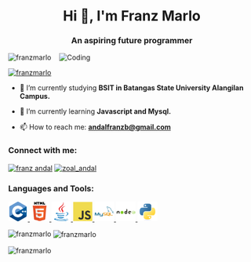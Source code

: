 <h1 align="center">Hi 👋, I'm Franz Marlo</h1>
<h3 align="center">An aspiring future programmer</h3>
<img align="right" alt="Coding" width="400" src="https://i.gifer.com/NxfN.gif">

<p align="left"> <img src="https://komarev.com/ghpvc/?username=franzmarlo&label=Profile%20views&color=0e75b6&style=flat" alt="franzmarlo" /> </p>

<p align="left"> <a href="https://github.com/ryo-ma/github-profile-trophy"><img src="https://github-profile-trophy.vercel.app/?username=franzmarlo" alt="franzmarlo" /></a> </p>

- 🔭 I’m currently studying **BSIT in Batangas State University Alangilan Campus.**

- 🌱 I’m currently learning **Javascript and Mysql.**

- 📫 How to reach me: **andalfranzb@gmail.com**

<h3 align="left">Connect with me:</h3>
<p align="left">
<a href="https://fb.com/zoal.xd" target="blank"><img align="center" src="https://raw.githubusercontent.com/rahuldkjain/github-profile-readme-generator/master/src/images/icons/Social/facebook.svg" alt="franz andal" height="30" width="40" /></a>
<a href="https://instagram.com/zoal_andal" target="blank"><img align="center" src="https://raw.githubusercontent.com/rahuldkjain/github-profile-readme-generator/master/src/images/icons/Social/instagram.svg" alt="zoal_andal" height="30" width="40" /></a>
</p>

<h3 align="left">Languages and Tools:</h3>
<p align="left"> <a href="https://www.w3schools.com/cpp/" target="_blank" rel="noreferrer"> <img src="https://raw.githubusercontent.com/devicons/devicon/master/icons/cplusplus/cplusplus-original.svg" alt="cplusplus" width="40" height="40"/> </a> <a href="https://www.w3.org/html/" target="_blank" rel="noreferrer"> <img src="https://raw.githubusercontent.com/devicons/devicon/master/icons/html5/html5-original-wordmark.svg" alt="html5" width="40" height="40"/> </a> <a href="https://www.java.com" target="_blank" rel="noreferrer"> <img src="https://raw.githubusercontent.com/devicons/devicon/master/icons/java/java-original.svg" alt="java" width="40" height="40"/> </a> <a href="https://developer.mozilla.org/en-US/docs/Web/JavaScript" target="_blank" rel="noreferrer"> <img src="https://raw.githubusercontent.com/devicons/devicon/master/icons/javascript/javascript-original.svg" alt="javascript" width="40" height="40"/> </a> <a href="https://www.mysql.com/" target="_blank" rel="noreferrer"> <img src="https://raw.githubusercontent.com/devicons/devicon/master/icons/mysql/mysql-original-wordmark.svg" alt="mysql" width="40" height="40"/> </a> <a href="https://nodejs.org" target="_blank" rel="noreferrer"> <img src="https://raw.githubusercontent.com/devicons/devicon/master/icons/nodejs/nodejs-original-wordmark.svg" alt="nodejs" width="40" height="40"/> </a> <a href="https://www.python.org" target="_blank" rel="noreferrer"> <img src="https://raw.githubusercontent.com/devicons/devicon/master/icons/python/python-original.svg" alt="python" width="40" height="40"/> </a> </p>

<p><img align="left" src="https://github-readme-stats.vercel.app/api/top-langs?username=franzmarlo&show_icons=true&locale=en&layout=compact" alt="franzmarlo" /></p>

<p>&nbsp;<img align="center" src="https://github-readme-stats.vercel.app/api?username=franzmarlo&show_icons=true&locale=en" alt="franzmarlo" /></p>

<p><img align="center" src="https://github-readme-streak-stats.herokuapp.com/?user=franzmarlo&" alt="franzmarlo" /></p>
